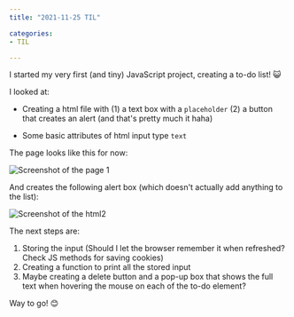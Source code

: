 ```yaml
---
title: "2021-11-25 TIL"

categories: 
- TIL

---
```


I started my very first (and tiny) JavaScript project, creating a to-do list! 😺

I looked at:

- Creating a html file with (1) a text box with a `placeholder` (2) a button that creates an alert  (and that's pretty much it haha)

- Some basic attributes of html input type `text`

  

The page looks like this for now:

![Screenshot of the page 1](https://user-images.githubusercontent.com/54295374/143508434-589614f2-9bcd-4e45-bbed-a1131705b6a5.JPG)

And creates the following alert box (which doesn't actually add anything to the list):

![Screenshot of the html2](https://user-images.githubusercontent.com/54295374/143508489-0287890f-9a09-4113-840a-f87dcc449046.JPG)



The next steps are:

1. Storing the input (Should I let the browser remember it when refreshed? Check JS methods for saving cookies)
1. Creating a function to print all the stored input
1. Maybe creating a delete button and a pop-up box that shows the full text when hovering the mouse on each of the to-do element?

Way to go! 😊